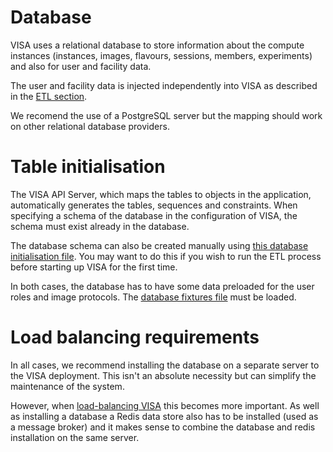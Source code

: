 # Database

VISA uses a relational database to store information about the compute instances (instances, images, flavours, sessions, members, experiments) and also for user and facility data.

The user and facility data is injected independently into VISA as described in the [ETL section](development_etl).

We recomend the use of a PostgreSQL server but the mapping should work on other relational database providers.

# Table initialisation

The VISA API Server, which maps the tables to objects in the application, automatically generates the tables, sequences and constraints. When specifying a schema of the database in the configuration of VISA, the schema must exist already in the database. 

The database schema can also be created manually using <a href="../_static/files/visa-db-init.sql">this database initialisation file</a>. You may want to do this if you wish to run the ETL process before starting up VISA for the first time.

In both cases, the database has to have some data preloaded for the user roles and image protocols. The <a href="../_static/files/visa-db-fixtures.sql">database fixtures file</a> must be loaded.

# Load balancing requirements

In all cases, we recommend installing the database on a separate server to the VISA deployment. This isn't an absolute necessity but can simplify the maintenance of the system.

However, when [load-balancing VISA](deployment_load_balancing) this becomes more important. As well as installing a database a Redis data store also has to be installed (used as a message broker) and it makes sense to combine the database and redis installation on the same server.


